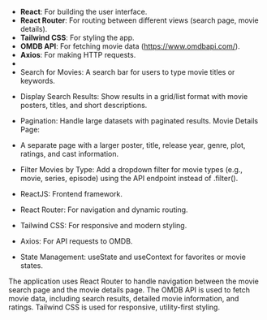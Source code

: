 
- **React**: For building the user interface.
- **React Router**: For routing between different views (search page, movie details).
- **Tailwind CSS**: For styling the app.
- **OMDB API**: For fetching movie data (https://www.omdbapi.com/).
- **Axios**: For making HTTP requests.
- 
- Search for Movies: A search bar for users to type movie titles or keywords.
* Display Search Results: Show results in a grid/list format with movie posters, titles, and short descriptions.
* Pagination: Handle large datasets with paginated results.
Movie Details Page:
* A separate page with a larger poster, title, release year, genre, plot, ratings, and cast information.
* Filter Movies by Type: Add a dropdown filter for movie types (e.g., movie, series, episode) using the API endpoint instead of .filter().


* ReactJS: Frontend framework.
* React Router: For navigation and dynamic routing.
* Tailwind CSS: For responsive and modern styling.
* Axios: For API requests to OMDB.
* State Management: useState and useContext for favorites or movie states.

The application uses React Router to handle navigation between the movie search page and the movie details page.
The OMDB API is used to fetch movie data, including search results, detailed movie information, and ratings.
Tailwind CSS is used for responsive, utility-first styling.



















